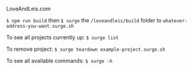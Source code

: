 LoveAndLeis.com

`$ npm run build` then `$ surge` the `/loveandleis/build` folder to `whatever-address-you-want.surge.sh`

To see all projects currently up: `$ surge list`

To remove project: `$ surge teardown example-project.surge.sh`

To see all available commands: `$ surge -h`
